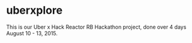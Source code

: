 # uberxplore

This is our Uber x Hack Reactor RB Hackathon project, done over 4 days August 10 - 13, 2015.
